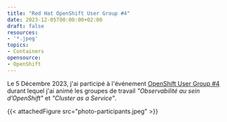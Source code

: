 ```yaml
---
title: "Red Hat OpenShift User Group #4"
date: 2023-12-05T00:00:00+02:00
draft: false
resources:
- '*.jpeg'
topics:
- Containers
opensource:
- OpenShift
---
```


Le 5 Décembre 2023, j'ai participé à l'événement [OpenShift User Group #4](https://events.redhat.com/profile/form/index.cfm?PKformID=0x951578abcd) durant lequel j'ai animé les groupes de travail *"Observabilité au sein d’OpenShift"* et *"Cluster as a Service"*.

{{< attachedFigure src="photo-participants.jpeg" >}}
